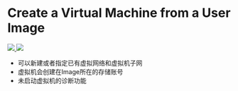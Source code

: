 # Create a Virtual Machine from a User Image

<a href="https://portal.azure.cn/#create/Microsoft.Template/uri/https%3A%2F%2Fraw.githubusercontent.com%2Fdafoyiming%2Fazure-quick-start-china%2Fmeat%2F101-vm-from-user-image-vnet-withoutAS%2Fazuredeploy.json" target="_blank">
    <img src="http://azuredeploy.net/deploybutton.png"/>
</a>
<a href="http://armviz.io/#/?load=https%3A%2F%2Fraw.githubusercontent.com%2FAzure%2Fazure-quickstart-templates%2Fmaster%2F101-vm-from-user-image%2Fazuredeploy.json" target="_blank">
    <img src="http://armviz.io/visualizebutton.png"/>
</a>

- 可以新建或者指定已有虚拟网络和虚拟机子网
- 虚拟机会创建在Image所在的存储账号
- 未启动虚拟机的诊断功能